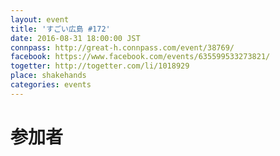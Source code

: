 ```yaml
---
layout: event
title: 'すごい広島 #172'
date: 2016-08-31 18:00:00 JST
connpass: http://great-h.connpass.com/event/38769/
facebook: https://www.facebook.com/events/635599533273821/
togetter: http://togetter.com/li/1018929
place: shakehands
categories: events
---
```


# 参加者

